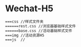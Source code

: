 # Wechat-H5

```cmd
===css //样式文件夹
======rest.css //浏览器基础样式文件
======base.css //活动基础样式文件
===img //活动资源H5
===js  //
```